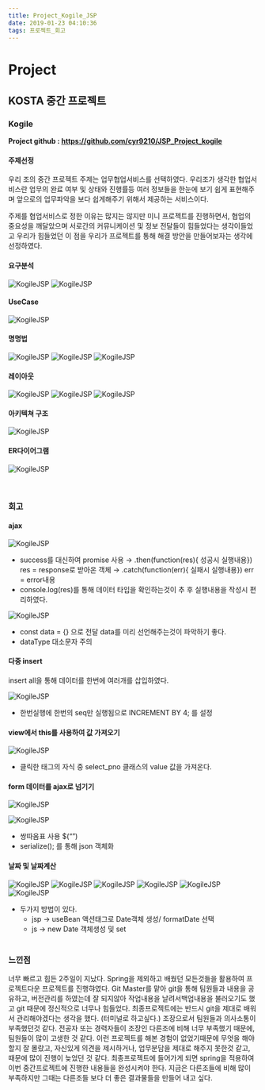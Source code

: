 ```yaml
---
title: Project_Kogile_JSP
date: 2019-01-23 04:10:36
tags: 프로젝트_회고
---
```

# Project
## KOSTA 중간 프로젝트
### Kogile
**Project github : https://github.com/cyr9210/JSP_Project_kogile**

#### 주제선정
우리 조의 중간 프로젝트 주제는 업무협업서비스를 선택하였다.
우리조가 생각한 협업서비스란 업무의 완료 여부 및 상태와 진행률등 여러 정보들을 한눈에 보기 쉽게 표현해주며 앞으로의 업무파악을 보다 쉽게해주기 위해서 제공하는 서비스이다.

주제를 협업서비스로 정한 이유는 많지는 않지만 미니 프로젝트를 진행하면서, 협업의 중요성을 깨달았으며 서로간의 커뮤니케이션 및 정보 전달들이 힘들었다는 생각이들었고 우리가 힘들었던 이 점을 우리가 프로젝트를 통해 해결 방안을 만들어보자는 생각에 선정하였다.

#### 요구분석
![KogileJSP](images/Project/JSP_Kogile/Kogile_JSP_01.png)
![KogileJSP](images/Project/JSP_Kogile/Kogile_JSP_02.png)

#### UseCase
![KogileJSP](images/Project/JSP_Kogile/Kogile_JSP_03.png)

#### 명명법
![KogileJSP](images/Project/JSP_Kogile/Kogile_JSP_04.png)
![KogileJSP](images/Project/JSP_Kogile/Kogile_JSP_05.png)
![KogileJSP](images/Project/JSP_Kogile/Kogile_JSP_06.png)

#### 레이아웃
![KogileJSP](images/Project/JSP_Kogile/Kogile_JSP_07.png)
![KogileJSP](images/Project/JSP_Kogile/Kogile_JSP_08.png)
![KogileJSP](images/Project/JSP_Kogile/Kogile_JSP_09.png)

#### 아키텍쳐 구조
![KogileJSP](images/Project/JSP_Kogile/Kogile_JSP_10.png)

#### ER다이어그램
![KogileJSP](images/Project/JSP_Kogile/Kogile_JSP_11.png)

<br>

### 회고
#### ajax

![KogileJSP](images/Project/JSP_Kogile/Kogile_JSP_12.png)
- success를 대신하여 promise 사용 
→ .then(function(res){ 성공시 실행내용})
res = response로 받아온 객체
→ .catch(function(err){ 실패시 실행내용})
err = error내용
- console.log(res)를 통해 데이터 타입을 확인하는것이 추 후 실행내용을 작성시 편리하였다.

![KogileJSP](images/Project/JSP_Kogile/Kogile_JSP_13.png)
- const data = {} 으로 전달 data를 미리 선언해주는것이 파악하기 좋다.
- dataType 대소문자 주의

#### 다중 insert
insert all을 통해 데이터를 한번에 여러개를 삽입하였다.

![KogileJSP](images/Project/JSP_Kogile/Kogile_JSP_14.png)
- 한번실행에 한번의 seq만 실행됨으로 INCREMENT BY 4; 를 설정

#### view에서 this를 사용하여 값 가져오기
![KogileJSP](images/Project/JSP_Kogile/Kogile_JSP_15.png)
- 클릭한 태그의 자식 중 select_pno 클래스의 value 값을 가져온다.

#### form 데이터를 ajax로 넘기기
![KogileJSP](images/Project/JSP_Kogile/Kogile_JSP_16.png)

![KogileJSP](images/Project/JSP_Kogile/Kogile_JSP_17.png)
- 쌍따옴표 사용 $(“”)
- serialize(); 를 통해 json 객체화

#### 날짜 및 날짜계산
![KogileJSP](images/Project/JSP_Kogile/Kogile_JSP_18.png)
![KogileJSP](images/Project/JSP_Kogile/Kogile_JSP_19.png)
![KogileJSP](images/Project/JSP_Kogile/Kogile_JSP_20.png)
![KogileJSP](images/Project/JSP_Kogile/Kogile_JSP_21.png)
![KogileJSP](images/Project/JSP_Kogile/Kogile_JSP_22.png)
![KogileJSP](images/Project/JSP_Kogile/Kogile_JSP_23.png)
- 두가지 방법이 있다.
    - jsp → useBean 액션태그로 Date객체 생성/ formatDate 선택
    - js → new Date 객체생성 및 set
<br><br>

### 느낀점
너무 빠르고 힘든 2주일이 지났다.
Spring을 제외하고 배웠던 모든것들을 활용하여 프로젝트다운 프로젝트를 진행햐였다.
Git Master를 맡아 git을 통해 팀원들과 내용을 공유하고, 버전관리를 하였는데 잘 되지않아 작업내용을 날려서백업내용을 불러오기도 했고 git 때문에 정신적으로 너무나 힘들었다. 최종프로젝트에는 반드시 git을 제대로 배워서 관리해야겠다는 생각을 했다. (터미널로 하고싶다.)
조장으로서 팀원들과 의사소통이 부족했던것 같다.
전공자 또는 경력자들이 조장인 다른조에 비해 너무 부족했기 때문에, 팀원들이 많이 고생한 것 같다. 이런 프로젝트를 해본 경험이 없었기때문에 무엇을 해야할지 잘 몰랐고, 자신있게 의견을 제시하거나, 업무분담을 제대로 해주지 못한것 같고, 때문에 많이 진행이 늦었던 것 같다.
최종프로젝트에 들어가게 되면 spring을 적용하여 이번 중간프로젝트에 진행한 내용들을 완성시켜야 한다. 지금은 다른조들에 비해 많이 부족하지만 그때는 다른조들 보다 더 좋은 결과물들을 만들어 내고 싶다.
<br><br>